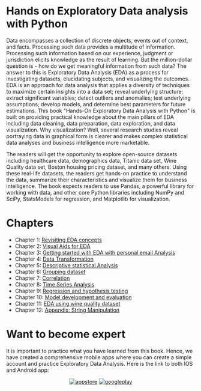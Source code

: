 # Hands on Exploratory Data analysis with Python

Data encompasses a collection of discrete objects, events out of context, and facts. Processing such data provides a multitude of information. Processing such information based on our experience, judgment or jurisdiction elicits knowledge as the result of learning. But the million-dollar question is - how do we get meaningful information from such data? The answer to this is Exploratory Data Analysis (EDA) as a process for investigating datasets, elucidating subjects, and visualizing the outcomes. EDA is an approach for data analysis that applies a diversity of techniques to maximize certain insights into a data set; reveal underlying structure; extract significant variables; detect outliers and anomalies; test underlying assumptions; develop models, and determine best parameters for future estimations. This book "Hands-On Exploratory Data Analysis with Python" is built on providing practical knowledge about the main pillars of EDA including data cleaning, data preparation, data exploration, and data visualization. Why visualization? Well, several research studies reveal portraying data in graphical form is clearer and makes complex statistical data analyses and business intelligence more marketable.

The readers will get the opportunity to explore open-source datasets including healthcare data, demographics data, Titanic data set, Wine Quality data set, Boston housing pricing dataset, and many others. Using these real-life datasets, the readers get hands-on practice to understand the data, summarize their characteristics and visualize them for business intelligence. The book expects readers to use Pandas, a powerful library for working with data, and other core Python libraries including NumPy and SciPy, StatsModels for regression, and Matplotlib for visualization.

# Chapters

- Chapter 1: [Revisiting EDA concepts](https://github.com/PacktPublishing/hands-on-exploratory-data-analysis-with-python/tree/master/Chapter%201)
- Chapter 2: [Visual Aids for EDA](https://github.com/PacktPublishing/hands-on-exploratory-data-analysis-with-python/tree/master/Chapter%202)
- Chapter 3: [Getting started with EDA with personal email Analysis](https://github.com/PacktPublishing/hands-on-exploratory-data-analysis-with-python/tree/master/Chapter%203)
- Chapter 4: [Data Transformation](https://github.com/PacktPublishing/hands-on-exploratory-data-analysis-with-python/tree/master/Chapter%204)
- Chapter 5: [Descriptive statistical Analysis](https://github.com/PacktPublishing/hands-on-exploratory-data-analysis-with-python/tree/master/Chapter%205)
- Chapter 6: [Grouping dataset](https://github.com/PacktPublishing/hands-on-exploratory-data-analysis-with-python/tree/master/Chapter%206)
- Chapter 7: [Correlation](https://github.com/PacktPublishing/hands-on-exploratory-data-analysis-with-python/tree/master/Chapter%207)
- Chapter 8: [Time Series Analysis](https://github.com/PacktPublishing/hands-on-exploratory-data-analysis-with-python/tree/master/Chapter%208)
- Chapter 9: [Regression and hypothesis testing](https://github.com/PacktPublishing/hands-on-exploratory-data-analysis-with-python/tree/master/Chapter%209)
- Chapter 10: [Model development and evaluation](https://github.com/PacktPublishing/hands-on-exploratory-data-analysis-with-python/tree/master/Chapter%2010)
- Chapter 11: [EDA using wine quality dataset](https://github.com/PacktPublishing/hands-on-exploratory-data-analysis-with-python/tree/master/Chapter%2011)
- Chapter 12: [Appendix: String Manipulation](https://github.com/PacktPublishing/hands-on-exploratory-data-analysis-with-python/tree/master/Appendix)

# Want to become expert

It is important to practice what you have learned from this book. Hence, we have created a comprehensive mobile apps where you can create a simple account and practice Exploratory Data Analysis. Here is the link to both IOS and Android app:

<div style="text-align:center">


 [![appstore](https://user-images.githubusercontent.com/2022919/82116299-089ba600-9769-11ea-9e34-b7bc3ea27929.png)](https://apps.apple.com/no/app/tech-quiz/id1510190983)
 [![googleplay](https://user-images.githubusercontent.com/2022919/82116302-0a656980-9769-11ea-8426-6460219fc76f.png)](https://play.google.com/store/apps/details?id=com.sureshkumarmukhiya.techquiz)
</div>

